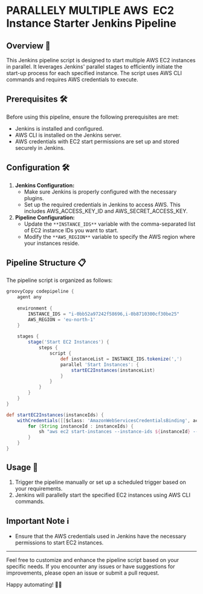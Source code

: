 # PARALLELY MULTIPLE AWS  EC2 Instance Starter Jenkins Pipeline

## Overview 🚀
This Jenkins pipeline script is designed to start multiple AWS EC2 instances in parallel. It leverages Jenkins' parallel stages to efficiently initiate the start-up process for each specified instance. The script uses AWS CLI commands and requires AWS credentials to execute.

## Prerequisites 🛠️
Before using this pipeline, ensure the following prerequisites are met:

- Jenkins is installed and configured.
- AWS CLI is installed on the Jenkins server.
- AWS credentials with EC2 start permissions are set up and stored securely in Jenkins.
## Configuration 🛠️
1. **Jenkins Configuration:**
    - Make sure Jenkins is properly configured with the necessary plugins.
    - Set up the required credentials in Jenkins to access AWS. This includes AWS_ACCESS_KEY_ID and AWS_SECRET_ACCESS_KEY.
2. **Pipeline Configuration:**
    - Update the `**INSTANCE_IDS**`  variable with the comma-separated list of EC2 instance IDs you want to start.
    - Modify the `**AWS_REGION**`  variable to specify the AWS region where your instances reside.
## Pipeline Structure 📋
The pipeline script is organized as follows:

```groovy
groovyCopy codepipeline {
    agent any
    
    environment {
        INSTANCE_IDS = "i-0bb52a97242f58696,i-0b8710300cf30be25"
        AWS_REGION = 'eu-north-1'
    }
    
    stages {
        stage('Start EC2 Instances') {
            steps {
                script {
                    def instanceList = INSTANCE_IDS.tokenize(',')
                    parallel 'Start Instances': {
                        startEC2Instances(instanceList)
                    }
                }
            }
        }
    }
}

def startEC2Instances(instanceIds) {
    withCredentials([[$class: 'AmazonWebServicesCredentialsBinding', accessKeyVariable: 'AWS_ACCESS_KEY_ID', secretKeyVariable: 'AWS_SECRET_ACCESS_KEY', credentialsId: 'aws_credentials']]) {
        for (String instanceId : instanceIds) {
            sh "aws ec2 start-instances --instance-ids ${instanceId} --region ${AWS_REGION}"
        }
    }
}
```
## Usage 🚀
1. Trigger the pipeline manually or set up a scheduled trigger based on your requirements.
2. Jenkins will parallelly start the specified EC2 instances using AWS CLI commands.
## Important Note ℹ️
- Ensure that the AWS credentials used in Jenkins have the necessary permissions to start EC2 instances.
---

Feel free to customize and enhance the pipeline script based on your specific needs. If you encounter any issues or have suggestions for improvements, please open an issue or submit a pull request.

Happy automating! 🤖✨

